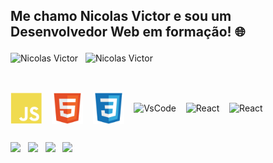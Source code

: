 ## <p>Me chamo Nicolas Victor e sou um Desenvolvedor Web em formação! 🌐

![Nicolas Victor](https://github-readme-stats.vercel.app/api?username=nicolasvictorsg&theme=clean)
&nbsp;&nbsp;![Nicolas Victor](https://github-readme-stats.vercel.app/api/top-langs/?username=nicolasvictorsg&theme=clean)

##

<div
style="display: inline_block"><br>
              <img align="center" alt="Js" height="50" width="50" src="https://raw.githubusercontent.com/devicons/devicon/master/icons/javascript/javascript-plain.svg">
&nbsp;&nbsp;  <img align="center" alt="HTML" height="50" width="50" src="https://raw.githubusercontent.com/devicons/devicon/master/icons/html5/html5-original.svg">
&nbsp;&nbsp;  <img align="center" alt="CSS" height="50" width="50" src="https://raw.githubusercontent.com/devicons/devicon/master/icons/css3/css3-original.svg">
&nbsp;&nbsp;  <img align="center" alt="VsCode" height="50" width="50" src="https://cdn.jsdelivr.net/gh/devicons/devicon/icons/vscode/vscode-original.svg">
&nbsp;&nbsp;  <img align="center" alt="React" heigth="50" width="50" src="https://cdn.jsdelivr.net/gh/devicons/devicon/icons/react/react-original.svg" />
&nbsp;&nbsp;  <img align="center" alt="React" heigth="50" width="50" src="https://cdn.jsdelivr.net/gh/devicons/devicon/icons/wordpress/wordpress-plain.svg" />
</div>          
  
##

<div>
<a href="https://nicolasvictorsg.github.io/Portfolio/" target="_blank"><img src="https://img.shields.io/badge/GitLab-330F63?style=for-the-badge&logo=gitlab&logoColor=white" target="_blank"></a>
&nbsp;&nbsp;<a href="https://www.linkedin.com/in/nicolasvictorsg/" target="_blank"><img src="https://img.shields.io/badge/-LinkedIn-%230077B5?style=for-the-badge&logo=linkedin&logoColor=white" target="_blank"></a> 
&nbsp;&nbsp;<a href="https://www.instagram.com/nicolas.victordoze/" target="_blank"><img src="https://img.shields.io/badge/-Instagram-%23E4405F?style=for-the-badge&logo=instagram&logoColor=white" target="_blank"></a>
&nbsp;&nbsp;<a href="https://twitter.com/Nicolas83414931" target="_blank"><img src="https://img.shields.io/badge/Twitter-1DA1F2?style=for-the-badge&logo=twitter&logoColor=white"></a>
</div>


